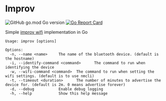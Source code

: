 # Improv

![GitHub go.mod Go version](https://img.shields.io/github/go-mod/go-version/mrmarble/improv-wifi)
[![Go Report Card](https://goreportcard.com/badge/github.com/mrmarble/improv-wifi)](https://goreportcard.com/report/github.com/mrmarble/improv-wifi)

Simple [improv wifi](https://www.improv-wifi.com/) implementation in Go

```
Usage: improv [options]

Options:
  -n, --name <name>     The name of the bluetooth device. (default is the hostname)
  -i, --identify-command <command>      The command to run when identifying the device
  -w, --wifi-command <command>  The command to run when setting the wifi settings. (default is to use nmcli)
  -t, --timeout <duration>      The number of minutes to advertise the device for. (default is 2m. 0 means advertise forever)
  -d, --debug           Enable debug logging
  -h, --help            Show this help message
```
